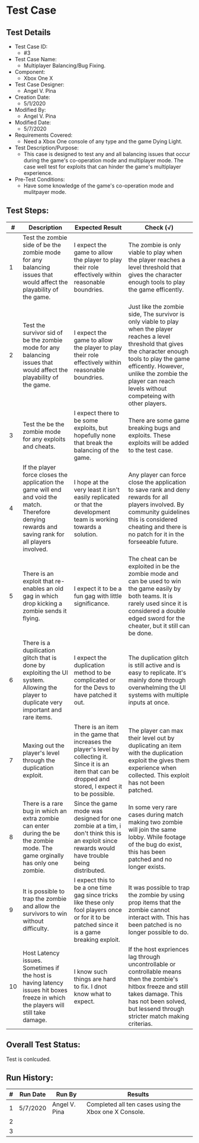 # Test Case 

## Test Details

* Test Case ID:
  * #3
* Test Case Name:
  * Multiplayer Balancing/Bug Fixing.
* Component: 
  * Xbox One X
* Test Case Designer:
  * Angel V. Pina
* Creation Date:
  * 5/1/2020
* Modified By:
  * Angel V. Pina
* Modified Date:
  * 5/7/2020
* Requirements Covered:
  * Need a Xbox One console of any type and the game Dying Light.
* Test Description/Purpose:
  * This case is designed to test any and all balancing issues that occur during the game's co-operation mode and multiplayer mode.
  The case well test for exploits that can hinder the game's multiplayer experience.
* Pre-Test Conditions:
  * Have some knowledge of the game's co-operation mode and mulitpayer mode.
## Test Steps: 
| # | Description | Expected Result | Check (√) |
| --- | --- | --- | --- |
| 1 |Test the zombie side of be the zombie mode for any balancing issues that would affect the playability of the game.|I expect the game to allow the player to play their role effectively within reasonable boundries.|The zombie is only viable to play when the player reaches a level threshold that gives the character enough tools to play the game efficently.|			
| 2 |Test the survivor sid of be the zombie mode for any balancing issues that would affect the playability of the game.|I expect the game to allow the player to play their role effectively within reasonable boundries.|Just like the zombie side, The survivor is only viable to play when the player reaches a level threshold that gives the character enough tools to play the game efficently. However, unlike the zombie the player can reach levels without competeing with other players.|			
| 3 |Test the be the zombie mode for any exploits and cheats.|I expect there to be some exploits, but hopefully none that break the balancing of the game.|There are some game breaking bugs and exploits. These exploits will be added to the test case.|			
| 4 |If the player force closes the application the game will end and void the match. Therefore denying rewards and saving rank for all players involved.|I hope at the very least it isn't easily replicated or that the development team is working towards a solution.|Any player can force close the application to save rank and deny rewards for all players involved. By community guidelines this is considered cheating and there is no patch for it in the forseeable future.|			
| 5 |There is an exploit that re-enables an old gag in which drop kicking a zombie sends it flying.|I expect it to be a fun gag with little significance.|The cheat can be exploited in be the zombie mode and can be used to win the game easily by both teams. It is rarely used since it is considered a double edged sword for the cheater, but it still can be done.|			
| 6 |There is a dupilication glitch that is done by exploiting the UI system. Allowing the player to duplicate very important and rare items.|I expect the duplication method to be complicated or for the Devs to have patched it out.|The duplication glitch is still active and is easy to replicate. It's mainly done through overwhelming the UI systems with multiple inputs at once.|			
| 7 |Maxing out the player's level through the duplication exploit.|There is an item in the game that increases the player's level by collecting it. Since it is an item that can be dropped and stored, I expect it to be possible.|The player can max their level out by duplicating an item with the duplication exploit the gives them experience when collected. This exploit has not been patched.|			
| 8 |There is a rare bug in which an extra zombie can enter during the be the zombie mode. The game orginally has only one zombie.|Since the game mode was designed for one zombie at a tim, i don't think this is an exploit since rewards would have trouble being distributed.|In some very rare cases during match making two zombie will join the same lobby. While footage of the bug do exist, this has been patched and no longer exists.|			
| 9 |It is possible to trap the zombie and allow the survivors to win without difficulty.|I expect this to be a one time gag since tricks like these only fool players once or for it to be patched since it is a game breaking exploit.|It was possible to trap the zombie by using prop items that the zombie cannot interact with. This has been patched is no longer possible to do.|			
| 10 |Host Latency issues. Sometimes if the host is having latency issues hit boxes freeze in which the players will still take damage.|I know such things are hard to fix. I dnot know what to expect.|If the host expriences lag through uncontrollable or controllable means then the zombie's hitbox freeze and still takes damage. This has not been solved, but lessend through stricter match making criterias.|			

## Overall Test Status:
Test is conlcuded.


## Run History:
| # |	Run Date |	Run By |	Results |
| --- | --- | --- | --- |
| 1 |5/7/2020 |Angel V. Pina| Completed all ten cases using the Xbox one X Console.|			
| 2 | | | |			
| 3 | | | |			

